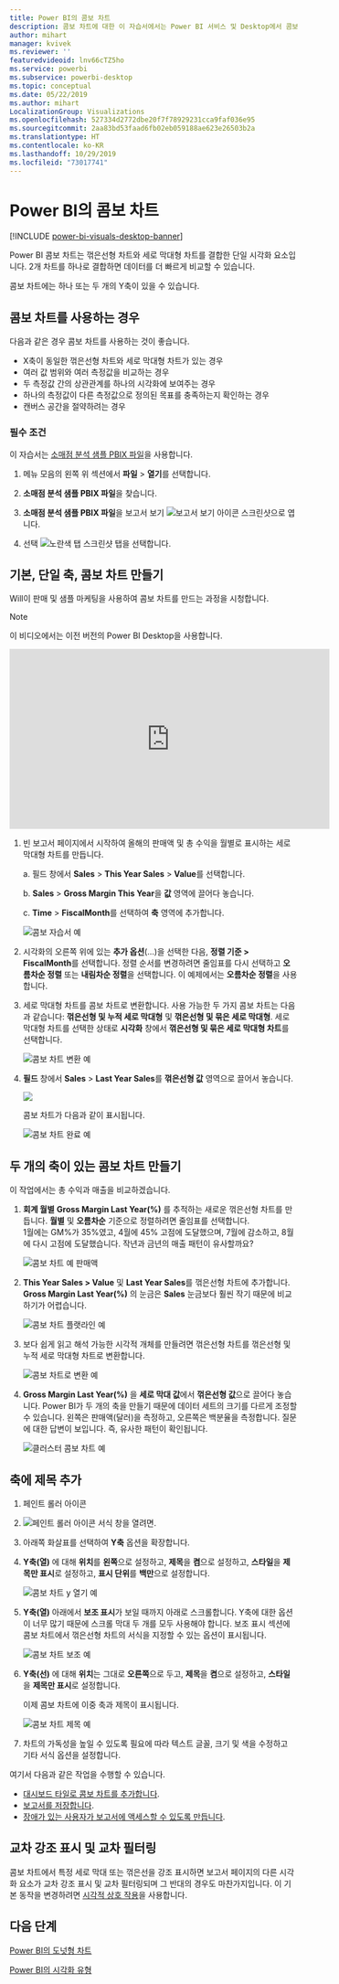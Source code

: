 ```yaml
---
title: Power BI의 콤보 차트
description: 콤보 차트에 대한 이 자습서에서는 Power BI 서비스 및 Desktop에서 콤보 차트를 사용하는 시기와 만드는 방법을 설명합니다.
author: mihart
manager: kvivek
ms.reviewer: ''
featuredvideoid: lnv66cTZ5ho
ms.service: powerbi
ms.subservice: powerbi-desktop
ms.topic: conceptual
ms.date: 05/22/2019
ms.author: mihart
LocalizationGroup: Visualizations
ms.openlocfilehash: 527334d2772dbe20f7f78929231cca9faf036e95
ms.sourcegitcommit: 2aa83bd53faad6fb02eb059188ae623e26503b2a
ms.translationtype: HT
ms.contentlocale: ko-KR
ms.lasthandoff: 10/29/2019
ms.locfileid: "73017741"
---
```

# <a name="combo-chart-in-power-bi"></a>Power BI의 콤보 차트

[!INCLUDE [power-bi-visuals-desktop-banner](../includes/power-bi-visuals-desktop-banner.md)]

Power BI 콤보 차트는 꺾은선형 차트와 세로 막대형 차트를 결합한 단일 시각화 요소입니다. 2개 차트를 하나로 결합하면 데이터를 더 빠르게 비교할 수 있습니다.

콤보 차트에는 하나 또는 두 개의 Y축이 있을 수 있습니다.

## <a name="when-to-use-a-combo-chart"></a>콤보 차트를 사용하는 경우
다음과 같은 경우 콤보 차트를 사용하는 것이 좋습니다.

* X축이 동일한 꺾은선형 차트와 세로 막대형 차트가 있는 경우
* 여러 값 범위와 여러 측정값을 비교하는 경우
* 두 측정값 간의 상관관계를 하나의 시각화에 보여주는 경우
* 하나의 측정값이 다른 측정값으로 정의된 목표를 충족하는지 확인하는 경우
* 캔버스 공간을 절약하려는 경우

### <a name="prerequisites"></a>필수 조건
이 자습서는 [소매점 분석 샘플 PBIX 파일](http://download.microsoft.com/download/9/6/D/96DDC2FF-2568-491D-AAFA-AFDD6F763AE3/Retail%20Analysis%20Sample%20PBIX.pbix)을 사용합니다.

1. 메뉴 모음의 왼쪽 위 섹션에서 **파일** > **열기**를 선택합니다.
   
2. **소매점 분석 샘플 PBIX 파일**을 찾습니다.

1. **소매점 분석 샘플 PBIX 파일**을 보고서 보기 ![보고서 보기 아이콘 스크린샷](media/power-bi-visualization-kpi/power-bi-report-view.png)으로 엽니다.

1. 선택 ![노란색 탭 스크린샷](media/power-bi-visualization-kpi/power-bi-yellow-tab.png) 탭을 선택합니다.



## <a name="create-a-basic-single-axis-combo-chart"></a>기본, 단일 축, 콤보 차트 만들기
Will이 판매 및 샘플 마케팅을 사용하여 콤보 차트를 만드는 과정을 시청합니다.
   > [!NOTE]
   > 이 비디오에서는 이전 버전의 Power BI Desktop을 사용합니다.
   > 
   > 
<iframe width="560" height="315" src="https://www.youtube.com/embed/lnv66cTZ5ho?list=PL1N57mwBHtN0JFoKSR0n-tBkUJHeMP2cP" frameborder="0" allowfullscreen></iframe>  

<a name="create"></a>

1. 빈 보고서 페이지에서 시작하여 올해의 판매액 및 총 수익을 월별로 표시하는 세로 막대형 차트를 만듭니다.

    a.  필드 창에서 **Sales** \> **This Year Sales** > **Value**를 선택합니다.

    b.  **Sales** \> **Gross Margin This Year**을 **값** 영역에 끌어다 놓습니다.

    c. **Time** \> **FiscalMonth**를 선택하여 **축** 영역에 추가합니다.

    ![콤보 자습서 예](media/power-bi-visualization-combo-chart/combotutorial1new.png)
5. 시각화의 오른쪽 위에 있는 **추가 옵션**(...)을 선택한 다음, **정렬 기준 > FiscalMonth**를 선택합니다. 정렬 순서를 변경하려면 줄임표를 다시 선택하고 **오름차순 정렬** 또는 **내림차순 정렬**을 선택합니다. 이 예제에서는 **오름차순 정렬**을 사용합니다.

6. 세로 막대형 차트를 콤보 차트로 변환합니다. 사용 가능한 두 가지 콤보 차트는 다음과 같습니다: **꺾은선형 및 누적 세로 막대형** 및 **꺾은선형 및 묶은 세로 막대형**. 세로 막대형 차트를 선택한 상태로 **시각화** 창에서 **꺾은선형 및 묶은 세로 막대형 차트**를 선택합니다.

    ![콤보 차트 변환 예](media/power-bi-visualization-combo-chart/converttocombo-new2.png)
7. **필드** 창에서 **Sales** \> **Last Year Sales**를 **꺾은선형 값** 영역으로 끌어서 놓습니다.

   ![](media/power-bi-visualization-combo-chart/linevaluebucket.png)

   콤보 차트가 다음과 같이 표시됩니다.

   ![콤보 차트 완료 예](media/power-bi-visualization-combo-chart/combochartdone-new.png)

## <a name="create-a-combo-chart-with-two-axes"></a>두 개의 축이 있는 콤보 차트 만들기
이 작업에서는 총 수익과 매출을 비교하겠습니다.

1. **회계 월별** **Gross Margin Last Year(%)** 를 추적하는 새로운 꺾은선형 차트를 만듭니다. **월별** 및 **오름차순** 기준으로 정렬하려면 줄임표를 선택합니다.  
1월에는 GM%가 35%였고, 4월에 45% 고점에 도달했으며, 7월에 감소하고, 8월에 다시 고점에 도달했습니다. 작년과 금년의 매출 패턴이 유사할까요?

   ![콤보 차트 예 판매액](media/power-bi-visualization-combo-chart/combo1-new.png)
2. **This Year Sales > Value** 및 **Last Year Sales**를 꺾은선형 차트에 추가합니다. **Gross Margin Last Year(%)** 의 눈금은 **Sales** 눈금보다 훨씬 작기 때문에 비교하기가 어렵습니다.      

   ![콤보 차트 플랫라인 예](media/power-bi-visualization-combo-chart/flatline-new.png)
3. 보다 쉽게 읽고 해석 가능한 시각적 개체를 만들려면 꺾은선형 차트를 꺾은선형 및 누적 세로 막대형 차트로 변환합니다.

   ![콤보 차트로 변환 예](media/power-bi-visualization-combo-chart/converttocombo-new.png)

4. **Gross Margin Last Year(%)** 을 **세로 막대 값**에서 **꺾은선형 값**으로 끌어다 놓습니다. Power BI가 두 개의 축을 만들기 때문에 데이터 세트의 크기를 다르게 조정할 수 있습니다. 왼쪽은 판매액(달러)을 측정하고, 오른쪽은 백분율을 측정합니다. 질문에 대한 답변이 보입니다. 즉, 유사한 패턴이 확인됩니다.

   ![클러스터 콤보 차트 예](media/power-bi-visualization-combo-chart/power-bi-clustered-combo.png)    

## <a name="add-titles-to-the-axes"></a>축에 제목 추가
1. 페인트 롤러 아이콘 
1. ![페인트 롤러 아이콘](media/power-bi-visualization-combo-chart/power-bi-paintroller.png) 서식 창을 열려면.
1. 아래쪽 화살표를 선택하여 **Y축** 옵션을 확장합니다.
1. **Y축(열)** 에 대해 **위치**를 **왼쪽**으로 설정하고, **제목**을 **켬**으로 설정하고, **스타일**을 **제목만 표시**로 설정하고, **표시 단위**를 **백만**으로 설정합니다.

   ![콤보 차트 y 열기 예](media/power-bi-visualization-combo-chart/power-bi-open-y.png)
4. **Y축(열)** 아래에서 **보조 표시**가 보일 때까지 아래로 스크롤합니다. Y축에 대한 옵션이 너무 많기 때문에 스크롤 막대 두 개를 모두 사용해야 합니다. 보조 표시 섹션에 콤보 차트에서 꺾은선형 차트의 서식을 지정할 수 있는 옵션이 표시됩니다.

   ![콤보 차트 보조 예](media/power-bi-visualization-combo-chart/power-bi-secondary.png)
5. **Y축(선)** 에 대해 **위치**는 그대로 **오른쪽**으로 두고, **제목**을 **켬**으로 설정하고, **스타일**을 **제목만 표시**로 설정합니다.

   이제 콤보 차트에 이중 축과 제목이 표시됩니다.

   ![콤보 차트 제목 예](media/power-bi-visualization-combo-chart/power-bi-2-titles.png)

6. 차트의 가독성을 높일 수 있도록 필요에 따라 텍스트 글꼴, 크기 및 색을 수정하고 기타 서식 옵션을 설정합니다.

여기서 다음과 같은 작업을 수행할 수 있습니다.

* [대시보드 타일로 콤보 차트를 추가합니다](../service-dashboard-tiles.md).
* [보고서를 저장합니다](../service-report-save.md).
* [장애가 있는 사용자가 보고서에 액세스할 수 있도록 만듭니다](../desktop-accessibility.md).

## <a name="cross-highlighting-and-cross-filtering"></a>교차 강조 표시 및 교차 필터링

콤보 차트에서 특정 세로 막대 또는 꺾은선을 강조 표시하면 보고서 페이지의 다른 시각화 요소가 교차 강조 표시 및 교차 필터링되며 그 반대의 경우도 마찬가지입니다. 이 기본 동작을 변경하려면 [시각적 상호 작용](../service-reports-visual-interactions.md)을 사용합니다.

## <a name="next-steps"></a>다음 단계

[Power BI의 도넛형 차트](power-bi-visualization-doughnut-charts.md)

[Power BI의 시각화 유형](power-bi-visualization-types-for-reports-and-q-and-a.md)
